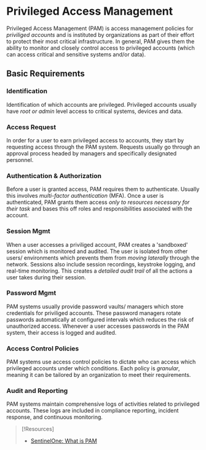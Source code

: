 
# Privileged Access Management
Privileged Access Management (PAM) is access management policies for *priviliged accounts* and is instituted by organizations as part of their effort to protect their most critical infrastructure. In general, PAM gives them the ability to monitor and closely control access to privileged accounts (which can access critical and sensitive systems and/or data).
## Basic Requirements
### Identification
Identification of which accounts are privileged. Privileged accounts usually have *root or admin* level access to critical systems, devices and data.
### Access Request
In order for a user to earn privileged access to accounts, they start by requesting access through the PAM system. Requests usually go through an approval process headed by managers and specifically designated personnel.
### Authentication & Authorization
Before a user is granted access, PAM requires them to authenticate. Usually this involves *multi-factor authentication* (MFA). Once a user is authenticated, PAM grants them access *only to resources necessary for their task* and bases this off roles and responsibilities associated with the account.
### Session Mgmt
When a user accesses a priviliged account, PAM creates a 'sandboxed' session which is monitored and audited. The user is isolated from other users/ environments which prevents them from *moving laterally* through the network. Sessions also include session recordings, keystroke logging, and real-time monitoring. This creates a *detailed audit trail* of all the actions a user takes during their session.
### Password Mgmt
PAM systems usually provide password vaults/ managers which store credentials for priviliged accounts. These password managers rotate passwords automatically at configured intervals which reduces the risk of unauthorized access. Whenever a user accesses passwords in the PAM system, their access is logged and audited.
### Access Control Policies
PAM systems use access control policies to dictate who can access which privileged accounts under which conditions. Each policy is *granular*, meaning it can be tailored by an organization to meet their requirements.
### Audit and Reporting
PAM systems maintain comprehensive logs of activities related to privileged accounts. These logs are included in compliance reporting, incident response, and continuous monitoring.

> [!Resources]
> - [SentinelOne: What is PAM](https://www.sentinelone.com/cybersecurity-101/identity-security/what-is-privileged-access-management-pam/)